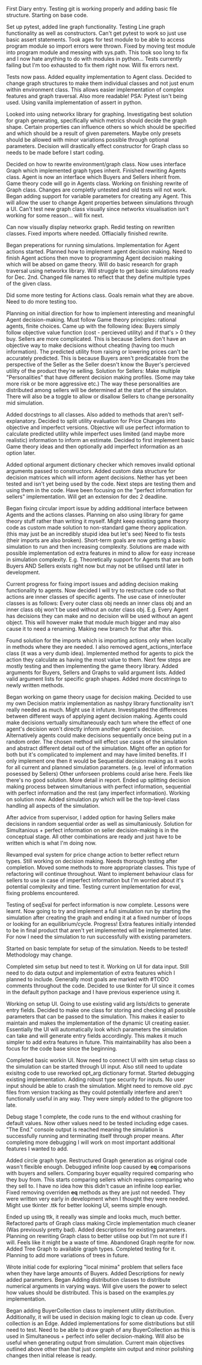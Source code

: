 First Diary entry. 
Testing git is working properly and adding basic file structure. Starting on base code.

Set up pytest, added line graph functionality. Testing Line graph functionality as well as constructors.
Can't get pytest to work so just use basic assert statements. Took ages for test module to be able to access program module so import errors were thrown. Fixed by moving test module into program module and messing with sys.path. This took soo long to fix
and I now hate anything to do with modules in python... Tests currently failing but I'm too exhausted to fix them right now. Will fix errors next.

Tests now pass. Added equality implementation to Agent class. Decided to change graph structures to make them individual classes and not just enum within environment class. This allows easier implementation of complex features and graph traversal. Also more readable!
PSA: Pytest isn't being used. Using vanilla implementation of assert in python.

Looked into using networkx library for graphing. Investigating best solution for graph generating, specifically which metrics should decide the graph shape. Certain properties can influence others so which should be specified and which should be a result of given paremeters. Maybe only presets should be allowed with minor variations possible through optional parameters. Decision will drastically effect constructor for Graph class so needs to be made before I start coding. 

Decided on how to rewrite environment/graph class. Now uses interface Graph which implemented graph types inherit. Finished rewriting Agents class. Agent is now an interface which Buyers and Sellers inherit from. Game theory code will go in Agents class. Working on finishing rewrite of Graph class. Changes are completly untested and old tests will not work. Began adding support for variable parameters for creating any Agent. This will allow the user to change Agent properties between simulations through a UI.
Can't test new graph class visually since networkx visualisation isn't working for some reason... will fix next.

Can now visually display networkx graph. Redid testing on rewritten classes. Fixed imports where needed. Offiacially finished rewrite.

Began preperations for running simulations. Implementation for Agent actions started. Planned how to implement agent decision making. Need to finish Agent actions then move to programming Agent decision making which will be absed on game theory. 
Will do basic research for graph traversal using networkx library. Will struggle to get basic simulations ready for Dec. 2nd. Changed file names to reflect that they define multiple types of the given class. 

Did some more testing for Actions class. Goals remain what they are above. Need to do more testing too.

Planning on initial direction for how to implement interesting and meaningful Agent decision-making. Must follow Game theory principles: rational agents, finite choices. 
Came up with the following idea: Buyers simply follow objective value function (cost - percieved utility) and if that's > 0 they buy. 
Sellers are more complicated. This is because Sellers don't have an objective way
to make decisions without cheating (having too much information). The predicted utility from raising or lowering prices can't be accurately predicted. This is because Buyers aren't predicatable from the perspective of the Seller as the Seller doesn't know the Buyer's percieved utility of the product they're selling. 
Solution for Sellers: Make multiple "Personalities" that have different decision making profiles. (Some may take more risk or be more aggressive etc.) The way these personalities are distributed among sellers will be determined at the start of the simulaton. There will also be a toggle to allow or disallow Sellers to change personality mid simulation.

Added docstrings to all classes. Also added to methods that aren't self-explanatory. Decided to split utility evaluation for Price Changes into objective and imperfect versions. Objective will use perfect information to calculate predicted utility while imperfect uses limited (and maybe more realistic) information to inform an estimate. Decided to first implement basic Game theory ideas and then optionally add imperfect information as an option later.

Added optional argument dictionary checker which removes invalid optional arguments passed to constructors. Added custom data structure for decision matrices which will inform agent decisions. Nether has yet been tested and isn't yet being used by the code. Next steps are testing them and using them in the code. Have been focusing on the "perfect information for sellers" implementation. Will get an extension for dec 2 deadline.

Began fixing circular import issue by adding additional interface between Agents and the actions classes. Planning on also using library for game theory stuff rather than writing it myself. Might keep existing game theory code as custom made solution to non-standard game theory application. (this may just be an incredibly stupid idea but let's see)
Need to fix tests (their imports are also broken). Short-term goals are now getting a basic simulation to run and then increasing complexity. Solutions are made with possible implementation od extra features in mind to allow for easy increase in simulation complexity. E.g. Theoretically support for Agents that are both Buyers AND Sellers exists right now but may not be utilised until later in development.

Current progress for fixing import issues and adding decision making functionality to agents. Now decided I will try to restructure code so that actions are inner classes of specific agents. The use case of inner/outer classes is as follows:
Every outer class obj needs an inner class obj and an inner class obj won't be used without an outer class obj. E.g. Every Agent has decisions they can make and no decision will be used without an agent object. This will however make that module much bigger and may also cause it to need a renaming. Making new bramch for that after this.

Found solution for the imports which is importing actions only when locally in methods where they are needed. I also removed agent_actions_interface class (it was a very dumb idea). Implemented method for agents to pick the action they calculate as having the most value to them. Next few steps are mostly testing and then implementing the game theory library. Added arguments for Buyers, Sellers and Graphs to valid argument lists. Added valid argument lists for specific graph shapes. Added more docstrings to newly written methods.

Began working on game theory usage for decision making. Decided to use my own Decision matrix implementation as nashpy library functionality isn't really needed as much. Might use it infuture. 
Investigated the differences between different ways of applying agent decision making. Agents could make decisions vertually simultaneously each turn where the effect of one agent's decision won't directly inform another agent's decision.
Alternatively agents could make decisions sequentially once being put in a random order. The chosen method will effect use cases of the simulation and abstract different detail out of the simulation. Might offer an option for both but it's complicated to implement and may have limited benefits. If I only implement one then it would be Sequential decision making as it works for all current and planned simulation parameters. (e.g. level of information posessed by Sellers)
Other unforseen problems could arise here. Feels like there's no good solution. More detail in report. 
Ended up splitting decision making process between simultanious with perfect information, sequential with perfect information and the rest (any imperfect information). Working on solution now.
Added simulation.py which will be the top-level class handling all aspects of the simulation.

After advice from supervisor, I added option for having Sellers make decisions in random sequential order as well as simultaniously. Solution for Simultanious + perfect information on seller decision-making is in the conceptual stage. All other combinations are ready and just have to be written which is what I'm doing now. 

Revamped eval system for price change action to better reflect return types. Still working on decision making. Needs thorough testing after completion. Moved some methods to more appropriate classes. This type of refactoring will continue throughout.
Want to implement behaviour class for sellers to use in case of imperfect information but I'm worried about it's potential complexity and time. Testing current implementation for eval, fixing problems encountered.

Testing of seqEval for perfect information is now complete. Lessons were learnt. Now going to try and implement a full simulation run by starting the simulation after creating the graph and ending it at a fixed number of loops or looking for an equilibrium/cycle. Progress! 
Extra features initially intended to be in final product that aren't yet implemented will be implemented later. For now I need the simulation to run successfully with existing parameters.

Started on basic template for setup of the simulation. Needs to be tested! Methodology may change. 

Completed sim setup but need to test it. Working on UI for data input. Still need to do data output and implementation of extra features which I planned to include. Generally most goals are marked with #TODO comments throughout the code. 
Decided to use tkinter for UI since it comes in the default python package and I have previous experience using it.

Working on setup UI. Going to use existing valid arg lists/dicts to generate entry fields. Decided to make one class for storing and checking all possible parameters that can be passed to the simulation. 
This makes it easier to maintain and makes the implementation of the dynamic UI creating easier. Essentially the UI will automatically look which parameters the simulation can take and will generate entry fields accordingly.
This makes it much simpler to add extra features in future. This maintainability has also been a focus for the code base since the beginning.

Completed basic workin UI. Now need to connect UI with sim setup class so the simulation can be started through UI input. Also still need to update exisitng code to use reworked opt_arg dictionary format.
Started debugging existing implementation. Adding robust type security for inputs. No user input should be able to crash the simulation. 
Might need to remove old .pyc files from version tracking as they could potentially interfere and aren't functionally useful in any way. 
They were simply added to the gitignore too late. 

Debug stage 1 complete, the code runs to the end without crashing for default values. Now other values need to be tested including edge cases. "The End." console output is reached meaning the simulation is successfully running
and terminating itself through proper means. After completing more debugging I will work on most important additional features I wanted to add. 

Added circle graph type. Restructured Graph generation as original code wasn't flexible enough. Debugged infinite loop caused by __eq__ comparisons with buyers and sellers. Comparing buyer equality required comparing who they buy from. This starts comparing sellers which requires comparing who they sell to. I have no idea how this didn't casue an infinite loop earlier. Fixed removing overriden __eq__ methods as they are just not needed. They were written very early in development when I thought they were needed. 
Might use tkinter .ttk for better looking UI, seems simple enough. 

Ended up using ttk, it reeally was simple and looks much, much better. Refactored parts of Graph class making Circle implementation much cleaner (Was previously pretty bad). Added descriptions for existing parameters.
Planning on rewriting Graph class to better utilise oop but I'm not sure if I will. Feels like it might be a waste of time.
Abandoned Graph reqrite for now. Added Tree Graph to available graph types. Completed testing for it. Planning to add more variations of trees in future.

Wrote initial code for exploring "local minima" problem that sellers face when they have large amounts of Buyers. Added Descriptions for newly added parameters. 
Began Adding distribution classes to distribute numerical arguments in varying ways. Will give users the power to select how values should be distributed. This is based on the examples.py implementation.

Began adding BuyerCollection class to implement utility distribution. Additionally, it will be used in decision making logic to clean up code. Every collection is an Edge. Added implementations for some distributions but still need to test.
Need to be able to draw graph of any BuyerCollection as this is used in Simultaneous + perfect info seller decision-making. Will also be useful when generating output from simulation. 
Current main objectives outlined above other than that just complete sim output and minor polishing changes then initial release is ready.